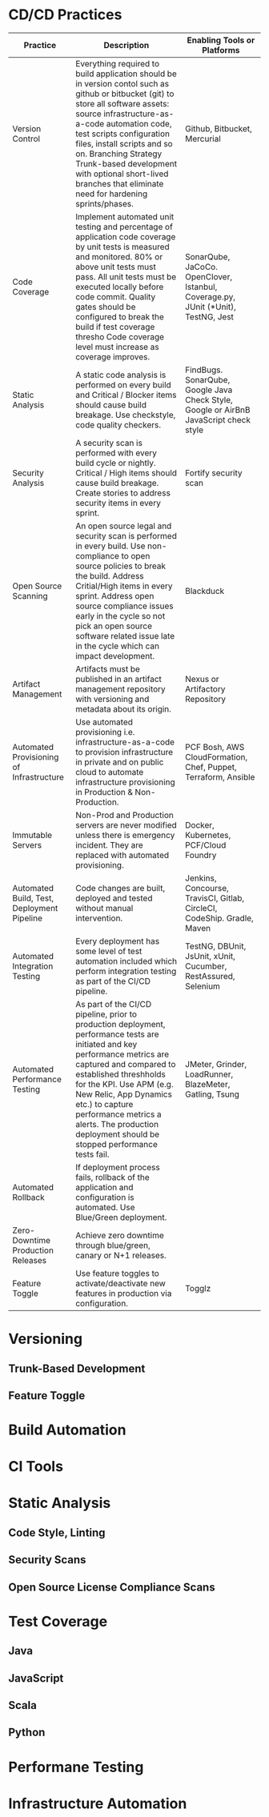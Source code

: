 # CD/CD Practices  

| Practice | Description  |  Enabling Tools or Platforms |  
| -------- | ------------ |  --------------------------- |  
| Version Control | Everything required to build application should be in version contol such as github or bitbucket (git) to store all software assets: source infrastructure-as-a-code automation code, test scripts configuration files, install scripts and so on. Branching Strategy Trunk-based development with optional short-lived branches that eliminate need for hardening sprints/phases. |  Github, Bitbucket, Mercurial | 
| Code Coverage | Implement automated unit testing and percentage of application code coverage by unit tests is measured and monitored. 80% or above unit tests must pass. All unit tests must be executed locally before code commit. Quality gates should be configured to break the build if test coverage thresho Code coverage level must increase as coverage improves.  | SonarQube, JaCoCo. OpenClover, Istanbul, Coverage.py, JUnit (*Unit), TestNG, Jest | 
| Static Analysis | A static code analysis is performed on every build and Critical / Blocker items should cause build breakage. Use checkstyle, code quality checkers. | FindBugs. SonarQube, Google Java Check Style, Google or AirBnB JavaScript check style |  
| Security Analysis | A security scan is performed with every build cycle or nightly. Critical / High items should cause build breakage. Create stories to address security items in every sprint. | Fortify security scan |  
| Open Source Scanning | An open source legal and security scan is performed in every build. Use non-compliance to open source policies to break the build. Address Critial/High items in every sprint. Address open source compliance issues early in the cycle so not pick an open source software related issue late in the cycle which can impact development. |  Blackduck |  
| Artifact Management | Artifacts must be published in an artifact management repository with versioning and metadata about its origin.|  Nexus or Artifactory Repository | 
| Automated Provisioning of Infrastructure | Use automated provisioning i.e. infrastructure-as-a-code to provision infrastructure in private and on public cloud to automate infrastructure provisioning in Production & Non-Production. | PCF Bosh, AWS CloudFormation, Chef, Puppet, Terraform, Ansible |  
| Immutable Servers | Non-Prod and Production servers are never modified unless there is emergency incident. They are replaced with automated provisioning. | Docker, Kubernetes, PCF/Cloud Foundry | 
| Automated Build, Test, Deployment Pipeline | Code changes are built, deployed and tested without manual intervention. | Jenkins, Concourse, TravisCI, Gitlab, CircleCI, CodeShip. Gradle, Maven |  
| Automated Integration Testing | Every deployment has some level of test automation included which perform integration testing as part of the CI/CD pipeline. | TestNG, DBUnit, JsUnit, xUnit, Cucumber, RestAssured, Selenium | 
| Automated Performance Testing | As part of the CI/CD pipeline, prior to production deployment, performance tests are initiated and key performance metrics are captured and compared to established threshholds for the KPI. Use APM (e.g. New Relic, App Dynamics etc.) to capture performance metrics a alerts. The production deployment should be stopped performance tests fail. | JMeter, Grinder, LoadRunner, BlazeMeter, Gatling, Tsung |
| Automated Rollback | If deployment process fails, rollback of the application and configuration is automated. Use Blue/Green deployment. |    |  
| Zero-Downtime Production Releases| Achieve zero downtime through blue/green, canary or N+1 releases. |
| Feature Toggle | Use feature toggles to activate/de­activate new features in production via configuration. |  Togglz |

# Versioning
## Trunk-Based Development
## Feature Toggle
# Build Automation 
# CI Tools
# Static Analysis
## Code Style, Linting
## Security Scans
## Open Source License Compliance Scans
# Test Coverage  
## Java
## JavaScript
## Scala
## Python
# Performane Testing
# Infrastructure Automation
